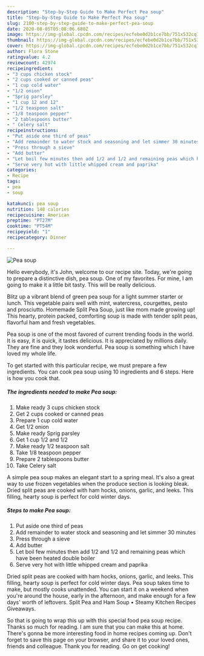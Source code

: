 ```yaml
---
description: "Step-by-Step Guide to Make Perfect Pea soup"
title: "Step-by-Step Guide to Make Perfect Pea soup"
slug: 2100-step-by-step-guide-to-make-perfect-pea-soup
date: 2020-08-05T05:08:06.680Z
image: https://img-global.cpcdn.com/recipes/ecfebe0d2b1ce7bb/751x532cq70/pea-soup-recipe-main-photo.jpg
thumbnail: https://img-global.cpcdn.com/recipes/ecfebe0d2b1ce7bb/751x532cq70/pea-soup-recipe-main-photo.jpg
cover: https://img-global.cpcdn.com/recipes/ecfebe0d2b1ce7bb/751x532cq70/pea-soup-recipe-main-photo.jpg
author: Flora Stone
ratingvalue: 4.2
reviewcount: 42974
recipeingredient:
- "3 cups chicken stock"
- "2 cups cooked or canned peas"
- "1 cup cold water"
- "1/2 onion"
- "Sprig parsley"
- "1 cup 12 and 12"
- "1/2 teaspoon salt"
- "1/8 teaspoon pepper"
- "2 tablespoons butter"
- " Celery salt"
recipeinstructions:
- "Put aside one third of peas"
- "Add remainder to water stock and seasoning and let simmer 30 minutes"
- "Press through a sieve"
- "Add butter"
- "Let boil few minutes then add 1/2 and 1/2 and remaining peas which have been heated double boiler"
- "Serve very hot with little whipped cream and paprika"
categories:
- Recipe
tags:
- pea
- soup

katakunci: pea soup 
nutrition: 148 calories
recipecuisine: American
preptime: "PT27M"
cooktime: "PT54M"
recipeyield: "1"
recipecategory: Dinner

---
```



![Pea soup](https://img-global.cpcdn.com/recipes/ecfebe0d2b1ce7bb/751x532cq70/pea-soup-recipe-main-photo.jpg)

Hello everybody, it's John, welcome to our recipe site. Today, we're going to prepare a distinctive dish, pea soup. One of my favorites. For mine, I am going to make it a little bit tasty. This will be really delicious.

Blitz up a vibrant blend of green pea soup for a light summer starter or lunch. This vegetable pairs well with mint, watercress, courgettes, pesto and prosciutto. Homemade Split Pea Soup, just like mom made growing up! This hearty, protein packed, comforting soup is made with tender split peas, flavorful ham and fresh vegetables.

Pea soup is one of the most favored of current trending foods in the world. It is easy, it is quick, it tastes delicious. It is appreciated by millions daily. They are fine and they look wonderful. Pea soup is something which I have loved my whole life.


To get started with this particular recipe, we must prepare a few ingredients. You can cook pea soup using 10 ingredients and 6 steps. Here is how you cook that.

<!--inarticleads1-->

##### The ingredients needed to make Pea soup:

1. Make ready 3 cups chicken stock
1. Get 2 cups cooked or canned peas
1. Prepare 1 cup cold water
1. Get 1/2 onion
1. Make ready Sprig parsley
1. Get 1 cup 1/2 and 1/2
1. Make ready 1/2 teaspoon salt
1. Take 1/8 teaspoon pepper
1. Prepare 2 tablespoons butter
1. Take  Celery salt


A simple pea soup makes an elegant start to a spring meal. It&#39;s also a great way to use frozen vegetables when the produce section is looking bleak. Dried split peas are cooked with ham hocks, onions, garlic, and leeks. This filling, hearty soup is perfect for cold winter days. 

<!--inarticleads2-->

##### Steps to make Pea soup:

1. Put aside one third of peas
1. Add remainder to water stock and seasoning and let simmer 30 minutes
1. Press through a sieve
1. Add butter
1. Let boil few minutes then add 1/2 and 1/2 and remaining peas which have been heated double boiler
1. Serve very hot with little whipped cream and paprika


Dried split peas are cooked with ham hocks, onions, garlic, and leeks. This filling, hearty soup is perfect for cold winter days. Pea soup takes time to make, but mostly cooks unattended. You can start it on a weekend when you&#39;re around the house, early in the afternoon, and make enough for a few days&#39; worth of leftovers. Split Pea and Ham Soup • Steamy Kitchen Recipes Giveaways. 

So that is going to wrap this up with this special food pea soup recipe. Thanks so much for reading. I am sure that you can make this at home. There's gonna be more interesting food in home recipes coming up. Don't forget to save this page on your browser, and share it to your loved ones, friends and colleague. Thank you for reading. Go on get cooking!
